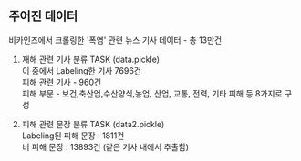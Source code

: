## 주어진 데이터

비카인즈에서 크롤링한 '폭염' 관련 뉴스 기사 데이터 - 총 13만건  

1. 재해 관련 기사 분류 TASK (data.pickle)  
이 중에서 Labeling한 기사 7696건  
피해 관련 기사 - 960건   
피해 부문 - 보건,축산업,수산양식,농업, 산업, 교통, 전력, 기타 피해 등 8가지로 구성 

2. 피해 관련 문장 분류 TASK (data2.pickle)  
Labeling된 피해 문장 : 1811건  
비 피해 문장 : 13893건 (같은 기사 내에서 추출함)  
